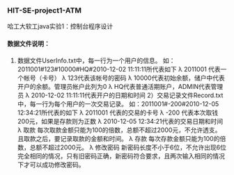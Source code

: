 ### HIT-SE-project1-ATM
哈工大软工java实验1：控制台程序设计

#### 数据文件说明：
1) 数据文件UserInfo.txt中，每一行为一个用户的信息。
如：2011001#123#10000#HQ#2010-12-02 11:11:11所代表如下
λ	2011001 代表一个帐号（卡号）
λ	123代表该帐号的密码
λ	10000代表初始余额，储户中代表开户的余额。管理员帐户此列为0
λ	HQ代表普通活期账户，ADMIN代表管理员
λ	2010-12-02 11:11:11代表开户的日期和时间
2）交易记录文件Record.txt中，每一行为每个用户的一次交易记录。
如：2011001#-200#2010-12-05 12:34:21所代表的如下
λ	2011001 代表的交易的卡号
λ	-200 代表本次取钱200元，如果是存款则为正数
λ	2010-12-05 12:34:21代表的交易日期和时间
λ	取款
每次取款金额只能为100的倍数，总额不超过2000元，不允许透支。且取款之后，要记录取款的金额和时间。
λ	存款
每次存款金额只能为100的倍数，总额不超过2000元。
λ	修改密码
新密码长度不小于6位，不允许出现6位完全相同的情况，只有旧密码正确，新密码符合要求，且两次输入相同的情况下才可以成功修改密码。

